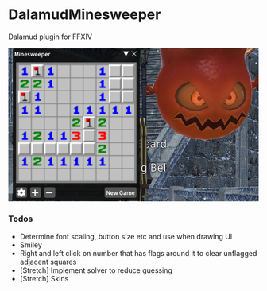 # DalamudMinesweeper

Dalamud plugin for FFXIV

![Minesweeper plugin screenshot](/images/screenshot.png?raw=true "Minesweeper plugin screenshot")

### Todos
- Determine font scaling, button size etc and use when drawing UI
- Smiley
- Right and left click on number that has flags around it to clear unflagged adjacent squares
- [Stretch] Implement solver to reduce guessing
- [Stretch] Skins
